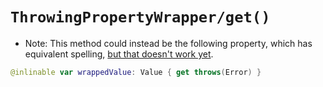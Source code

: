 # ``ThrowingPropertyWrapper/get()``

- Note: This method could instead be the following property, which has equivalent spelling, [but that doesn't work yet](https://github.com/apple/swift/issues/74290).

```swift
@inlinable var wrappedValue: Value { get throws(Error) }
```
